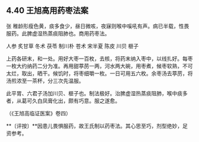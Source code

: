 ## 4.40 王旭高用药枣法案

张 稚龄形瘦色黄，痰多食少，昼日微咳，夜寐则喉中嗘吼有声。病已半载，性畏服药。此脾虚湿热蒸痰阻肺也。商用药枣法。

人参 炙甘草 冬术 茯苓 制川朴 苍术 宋半夏 陈皮 川贝 榧子

上药各研末，和一处。用好大枣一百枚，去核，将药末纳入枣中，以线扎好。每枣一枚大约纳药二分为准。再用甜葶苈一两，河水两大碗，用枣煮，候枣软熟，不可太烂，取出，晒干。候饥时，将枣细嚼一枚。一日可用五六枚。余枣汤去葶苈，将汤煎浓至一茶杯，分三次先温服。

此平胃、六君子汤加川贝、榧子也。制法极好。治脾虚湿热蒸痰阻肺，喉中痰多者，从葛可久白凤膏化出，颇有巧意。服之遂愈。

（《王旭高临证医案》卷四）

**〔评按〕**因患儿畏惧服药，故王氏制以药枣法。其心思至巧，剂型绝妙，足资参考。
